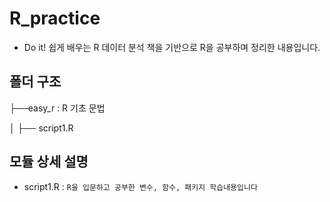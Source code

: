 # R_practice
- Do it! 쉽게 배우는 R 데이터 분석 
책을 기반으로 R을 공부하며 정리한 내용입니다.


## 폴더 구조

├──easy_r : R 기초 문법

│   ├── script1.R

## 모듈 상세 설명

- script1.R : `R을 입문하고 공부한 변수, 함수, 패키지 학습내용입니다`
